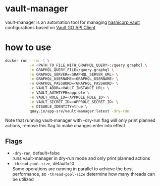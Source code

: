 # vault-manager
vault-manager is an automation tool for managing [hashicorp vault](https://github.com/hashicorp/vault) configurations based on [Vault GO API Client](https://github.com/hashicorp/vault/tree/master/api)

# how to use
```bash
docker run --rm -t \
           -v <PATH_TO_FILE_WITH_GRAPHQL_QUERY>:/query.graphql \
           -e GRAPHQL_QUERY_FILE=/query.graphql \
           -e GRAPHQL_SERVER=<GRAPHQL_SERVER_URL> \
           -e GRAPHQL_USERNAME=<GRAPHQL_USERNAME> \
           -e GRAPHQL_PASSWORD=<GRAPHQL_PASSWORD> \
           -e VAULT_ADDR=<VAULT_INSTANCE_URL> \
           -e VAULT_AUTHTYPE=approle \
           -e VAULT_ROLE_ID=<APPROLE_ROLE_ID> \
           -e VAULT_SECRET_ID=<APPROLE_SECRET_ID> \
           -e DISABLE_IDENTITY=true \
           quay.io/app-sre/vault-manager:latest -dry-run
```
Note that running vault-manager with -dry-run flag will only print planned actions,
remove this flag to make changes enter into effect

## Flags
- `-dry-run`, default=false<br>
runs vault-manager in dry-run mode and only print planned actions
- `-thread-pool-size`, default=10<br>
Some operations are running in parallel to achieve the best performance,
so `-thread-pool-size` determine how many threads can be utilized
